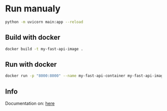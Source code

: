 # Run manualy
```bash
python -m uvicorn main:app --reload
```

## Build with docker
```bash
docker build -t my-fast-api-image .
```
## Run with docker
```bash
docker run -p "8000:8000" --name my-fast-api-container my-fast-api-image
```

## Info
Documentation on: [here](http://localhost:8000/docs)